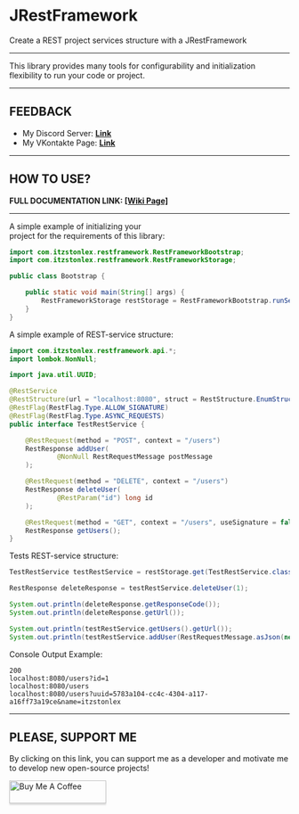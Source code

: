# JRestFramework
Create a REST project services structure with a JRestFramework

---

This library provides many tools for configurability 
and initialization flexibility to run your code or project.

---

## FEEDBACK

- My Discord Server: **[Link](https://discord.gg/GmT9pUy8af)**
- My VKontakte Page: **[Link](https://vk.com/itzstonlex)**

---

## HOW TO USE?

**FULL DOCUMENTATION LINK: [[Wiki Page]](https://github.com/ItzStonlex/JExecutionLib/wiki)**

---

A simple example of initializing your<br>
project for the requirements of this library:

```java
import com.itzstonlex.restframework.RestFrameworkBootstrap;
import com.itzstonlex.restframework.RestFrameworkStorage;

public class Bootstrap {

    public static void main(String[] args) {
        RestFrameworkStorage restStorage = RestFrameworkBootstrap.runServices(Bootstrap.class);
    }
}
```

A simple example of REST-service structure:

```java
import com.itzstonlex.restframework.api.*;
import lombok.NonNull;

import java.util.UUID;

@RestService
@RestStructure(url = "localhost:8080", struct = RestStructure.EnumStructure.JSON)
@RestFlag(RestFlag.Type.ALLOW_SIGNATURE)
@RestFlag(RestFlag.Type.ASYNC_REQUESTS)
public interface TestRestService {

    @RestRequest(method = "POST", context = "/users")
    RestResponse addUser(
            @NonNull RestRequestMessage postMessage
    );

    @RestRequest(method = "DELETE", context = "/users")
    RestResponse deleteUser(
            @RestParam("id") long id
    );

    @RestRequest(method = "GET", context = "/users", useSignature = false)
    RestResponse getUsers();
}
```

Tests REST-service structure:
```java
TestRestService testRestService = restStorage.get(TestRestService.class);

RestResponse deleteResponse = testRestService.deleteUser(1);

System.out.println(deleteResponse.getResponseCode());
System.out.println(deleteResponse.getUrl());

System.out.println(testRestService.getUsers().getUrl());
System.out.println(testRestService.addUser(RestRequestMessage.asJson(new UserDao(UUID.randomUUID(), "itzstonlex"))).getBody());
```
Console Output Example:
```shell
200
localhost:8080/users?id=1
localhost:8080/users
localhost:8080/users?uuid=5783a104-cc4c-4304-a117-a16ff73a19ce&name=itzstonlex
```

---

## PLEASE, SUPPORT ME


By clicking on this link, you can support me as a 
developer and motivate me to develop new open-source projects!

<a href="https://www.buymeacoffee.com/itzstonlex" target="_blank"><img src="https://www.buymeacoffee.com/assets/img/custom_images/orange_img.png" alt="Buy Me A Coffee" style="height: 41px !important;width: 174px !important;box-shadow: 0px 3px 2px 0px rgba(190, 190, 190, 0.5) !important;-webkit-box-shadow: 0px 3px 2px 0px rgba(190, 190, 190, 0.5) !important;" ></a>

